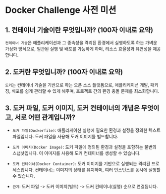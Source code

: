 # Docker Challenge 사전 미션

## 1. 컨테이너 기술이란 무엇입니까? (100자 이내로 요약)

`컨테이너 기술`은 애플리케이션과 그 종속성을 격리된 환경에서 실행하도록 하는 가벼운 가상화 방식으로, 일관된 실행 및 배포를 가능하게 하며, 리소스 효율성과 유연성을 제공합니다.

## 2. 도커란 무엇입니까? (100자 이내로 요약)

`도커`는 컨테이너 기술을 기반으로 하는 오픈 소스 플랫폼으로, 애플리케이션 개발, 패키징, 배포를 쉽게 관리할 수 있게 해주며, 프로젝트 간의 환경 충돌 문제를 최소화합니다.

## 3. 도커 파일, 도커 이미지, 도커 컨테이너의 개념은 무엇이고, 서로 어떤 관계입니까?

- `도커 파일(Dockerfile)`: 애플리케이션 실행에 필요한 환경과 설정을 정의한 텍스트 파일입니다. 도커 파일을 사용해 도커 이미지를 빌드합니다.

- `도커 이미지(Docker Image)`: 도커 파일에 정의된 환경과 설정을 포함하는 불변의 스냅샷입니다. 이 이미지를 사용해 도커 컨테이너를 생성할 수 있습니다.

- `도커 컨테이너(Docker Container)`: 도커 이미지를 기반으로 실행되는 격리된 프로세스입니다. 컨테이너는 이미지의 상태를 유지하며, 여러 인스턴스를 동시에 실행할 수 있습니다.

- `관계`: 도커 파일 -> 도커 이미지(빌드) -> 도커 컨테이너(실행) 순으로 연결됩니다.

